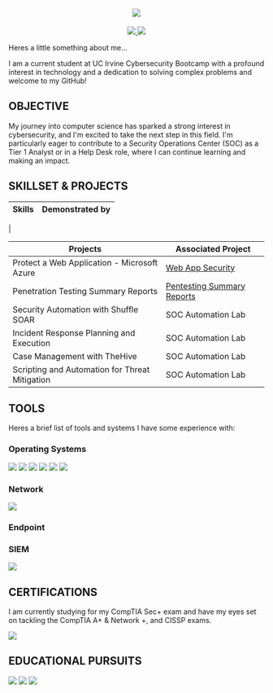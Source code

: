 <h1 align="center">
    <img src="https://readme-typing-svg.herokuapp.com/?font=Righteous&size=35&center=true&vCenter=true&width=400&height=70&duration=3000&lines=Hi+There!+👋;+I'm+Carl!;" />
</h1>
<div align="center"> 
  <a href="mailto:johnson.carlalexander@gmail.com">
    <img src="https://img.shields.io/badge/Gmail-333333?style=for-the-badge&logo=gmail&logoColor=red" />
  </a>
  <a href="https://linkedin.com/in/johnsoncarlalexander">
    <img src="https://img.shields.io/badge/LinkedIn-0077B5?style=for-the-badge&logo=linkedin&logoColor=white" target="_blank" />
  </a>
</div>

Heres a little something about me...

I am a current student at UC Irvine Cybersecurity Bootcamp with a profound interest in technology and a dedication to solving complex problems and welcome to my GitHub!

## OBJECTIVE

My journey into computer science has sparked a strong interest in cybersecurity, and I'm excited to take the next step in this field. I'm particularly eager to contribute to a Security Operations Center (SOC) as a Tier 1 Analyst or in a Help Desk role, where I can continue learning and making an impact.

## SKILLSET & PROJECTS
| Skills                                         | Demonstrated by         |
|-----------------------------------------------|----------------------------|
| 

| Projects                                      | Associated Project         |
|-----------------------------------------------|----------------------------|
| Protect a Web Application - Microsoft Azure   | <a href="https://github.com/Carljo32/Web_app_security">Web App Security</a>|
| Penetration Testing Summary Reports           | <a href="https://github.com/Carljo32/Pen_testing_Summary)">Pentesting Summary Reports</a>|
| Security Automation with Shuffle SOAR         | SOC Automation Lab|
| Incident Response Planning and Execution      | SOC Automation Lab|
| Case Management with TheHive                  | SOC Automation Lab|
| Scripting and Automation for Threat Mitigation | SOC Automation Lab|

## TOOLS
Heres a brief list of tools and systems I have some experience with: 

### Operating Systems
<div> 
    <img src="https://img.shields.io/badge/-Ubuntu-E95420?&style=for-the-badge&logo=Ubuntu&logoColor=white" />
    <img src="https://img.shields.io/badge/-Kali_Linux-557C94?&style=for-the-badge&logo=Kali-Linux&logoColor=white" />
    <img src="https://img.shields.io/badge/-macOS-000000?&style=for-the-badge&logo=apple&logoColor=white" />
    <img src="https://img.shields.io/badge/-Windows_OS-0078D6?&style=for-the-badge&logo=windows&logoColor=white" />
    <img src="https://img.shields.io/badge/-Android-3DDC84?&style=for-the-badge&logo=android&logoColor=white" />
    <img src="https://img.shields.io/badge/-iOS-000000?&style=for-the-badge&logo=apple&logoColor=white" />


</div>

### Network
<div>
    <img src="https://img.shields.io/badge/-Wireshark-1679A7?&style=for-the-badge&logo=Wireshark&logoColor=white" />
    
</div>

### Endpoint
<div>
    
</div>

### SIEM
<div>
    <img src="https://img.shields.io/badge/-Splunk-000000?&style=for-the-badge&logo=Splunk&logoColor=white" />


</div>

## CERTIFICATIONS
I am currently studying for my CompTIA Sec+ exam and have my eyes set on  tackling the CompTIA A+ & Network +, and CISSP exams.
<div>
    <img src="https://img.shields.io/badge/-Security%2B-FF0000?&style=for-the-badge&logo=CompTIA&logoColor=white" />


</div>

## EDUCATIONAL PURSUITS
<div>
    <img src="https://img.shields.io/badge/-UCI_Cybersecurity_Boot_Camp-0066A1?&style=for-the-badge&logo=University-of-California-Irvine&logoColor=white" />
    <img src="https://img.shields.io/badge/-CSU_Fullerton-0057B8?&style=for-the-badge&logo=California-State-University-Fullerton&logoColor=white" />
    <img src="https://img.shields.io/badge/-Coursera-0056D2?&style=for-the-badge&logo=Coursera&logoColor=white" />

</div>


